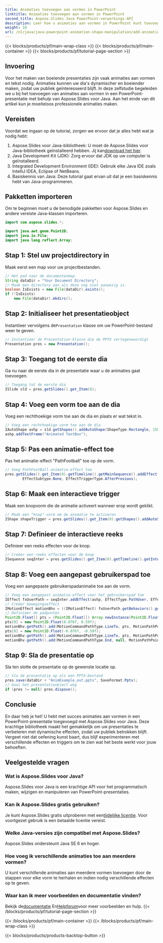 ```yaml
---
title: Animaties toevoegen aan vormen in PowerPoint
linktitle: Animaties toevoegen aan vormen in PowerPoint
second_title: Aspose.Slides Java PowerPoint-verwerkings-API
description: Leer hoe u animaties aan vormen in PowerPoint kunt toevoegen met Aspose.Slides voor Java met deze gedetailleerde zelfstudie. Perfect voor het maken van boeiende presentaties.
weight: 10
url: /nl/java/java-powerpoint-animation-shape-manipulation/add-animations-to-shapes-powerpoint/
---
```


{{< blocks/products/pf/main-wrap-class >}}
{{< blocks/products/pf/main-container >}}
{{< blocks/products/pf/tutorial-page-section >}}

## Invoering
Voor het maken van boeiende presentaties zijn vaak animaties aan vormen en tekst nodig. Animaties kunnen uw dia's dynamischer en boeiender maken, zodat uw publiek geïnteresseerd blijft. In deze zelfstudie begeleiden we u bij het toevoegen van animaties aan vormen in een PowerPoint-presentatie met behulp van Aspose.Slides voor Java. Aan het einde van dit artikel kun je moeiteloos professionele animaties maken.
## Vereisten
Voordat we ingaan op de tutorial, zorgen we ervoor dat je alles hebt wat je nodig hebt:
1.  Aspose.Slides voor Java-bibliotheek: U moet de Aspose.Slides voor Java-bibliotheek geïnstalleerd hebben. Jij kan[download het hier](https://releases.aspose.com/slides/java/).
2. Java Development Kit (JDK): Zorg ervoor dat JDK op uw computer is geïnstalleerd.
3. Integrated Development Environment (IDE): Gebruik elke Java IDE zoals IntelliJ IDEA, Eclipse of NetBeans.
4. Basiskennis van Java: Deze tutorial gaat ervan uit dat je een basiskennis hebt van Java-programmeren.
## Pakketten importeren
Om te beginnen moet u de benodigde pakketten voor Aspose.Slides en andere vereiste Java-klassen importeren.
```java
import com.aspose.slides.*;

import java.awt.geom.Point2D;
import java.io.File;
import java.lang.reflect.Array;
```
## Stap 1: Stel uw projectdirectory in
Maak eerst een map voor uw projectbestanden.
```java
// Het pad naar de documentenmap.
String dataDir = "Your Document Directory";
// Maak een directory aan als deze nog niet aanwezig is.
boolean IsExists = new File(dataDir).exists();
if (!IsExists)
    new File(dataDir).mkdirs();
```
## Stap 2: Initialiseer het presentatieobject
 Instantieer vervolgens de`Presentation` klasse om uw PowerPoint-bestand weer te geven.
```java
// Instantieer de Presentation-klasse die de PPTX vertegenwoordigt
Presentation pres = new Presentation();
```
## Stap 3: Toegang tot de eerste dia
Ga nu naar de eerste dia in de presentatie waar u de animaties gaat toevoegen.
```java
// Toegang tot de eerste dia
ISlide sld = pres.getSlides().get_Item(0);
```
## Stap 4: Voeg een vorm toe aan de dia
Voeg een rechthoekige vorm toe aan de dia en plaats er wat tekst in.
```java
// Voeg een rechthoekige vorm toe aan de dia
IAutoShape ashp = sld.getShapes().addAutoShape(ShapeType.Rectangle, 150, 150, 250, 25);
ashp.addTextFrame("Animated TextBox");
```
## Stap 5: Pas een animatie-effect toe
Pas het animatie-effect "PathFootball" toe op de vorm.
```java
// Voeg PathFootBall-animatie-effect toe
pres.getSlides().get_Item(0).getTimeline().getMainSequence().addEffect(ashp, EffectType.PathFootball,
        EffectSubtype.None, EffectTriggerType.AfterPrevious);
```
## Stap 6: Maak een interactieve trigger
Maak een knopvorm die de animatie activeert wanneer erop wordt geklikt.
```java
// Maak een "knop"-vorm om de animatie te activeren
IShape shapeTrigger = pres.getSlides().get_Item(0).getShapes().addAutoShape(ShapeType.Bevel, 10, 10, 20, 20);
```
## Stap 7: Definieer de interactieve reeks
Definieer een reeks effecten voor de knop.
```java
// Creëer een reeks effecten voor de knop
ISequence seqInter = pres.getSlides().get_Item(0).getTimeline().getInteractiveSequences().add(shapeTrigger);
```
## Stap 8: Voeg een aangepast gebruikerspad toe
Voeg een aangepaste gebruikerspadanimatie toe aan de vorm.
```java
// Voeg een aangepast animatie-effect voor het gebruikerspad toe
IEffect fxUserPath = seqInter.addEffect(ashp, EffectType.PathUser, EffectSubtype.None, EffectTriggerType.OnClick);
// Creëer bewegingseffect
IMotionEffect motionBhv = ((IMotionEffect) fxUserPath.getBehaviors().get_Item(0));
// Definieer de padpunten
Point2D.Float[] pts = (Point2D.Float[]) Array.newInstance(Point2D.Float.class, 1);
pts[0] = new Point2D.Float(0.076f, 0.59f);
motionBhv.getPath().add(MotionCommandPathType.LineTo, pts, MotionPathPointsType.Auto, true);
pts[0] = new Point2D.Float(-0.076f, -0.59f);
motionBhv.getPath().add(MotionCommandPathType.LineTo, pts, MotionPathPointsType.Auto, false);
motionBhv.getPath().add(MotionCommandPathType.End, null, MotionPathPointsType.Auto, false);
```
## Stap 9: Sla de presentatie op
Sla ten slotte de presentatie op de gewenste locatie op.
```java
// Sla de presentatie op als een PPTX-bestand
pres.save(dataDir + "AnimExample_out.pptx", SaveFormat.Pptx);
// Gooi het presentatieobject weg
if (pres != null) pres.dispose();
```
## Conclusie
En daar heb je het! U hebt met succes animaties aan vormen in een PowerPoint-presentatie toegevoegd met Aspose.Slides voor Java. Deze krachtige bibliotheek maakt het gemakkelijk om uw presentaties te verbeteren met dynamische effecten, zodat uw publiek betrokken blijft. Vergeet niet dat oefening kunst baart, dus blijf experimenteren met verschillende effecten en triggers om te zien wat het beste werkt voor jouw behoeften.
## Veelgestelde vragen
### Wat is Aspose.Slides voor Java?
Aspose.Slides voor Java is een krachtige API voor het programmatisch maken, wijzigen en manipuleren van PowerPoint-presentaties.
### Kan ik Aspose.Slides gratis gebruiken?
 Je kunt Aspose.Slides gratis uitproberen met een[tijdelijke licentie](https://purchase.aspose.com/temporary-license/). Voor voortgezet gebruik is een betaalde licentie vereist.
### Welke Java-versies zijn compatibel met Aspose.Slides?
Aspose.Slides ondersteunt Java SE 6 en hoger.
### Hoe voeg ik verschillende animaties toe aan meerdere vormen?
U kunt verschillende animaties aan meerdere vormen toevoegen door de stappen voor elke vorm te herhalen en indien nodig verschillende effecten op te geven.
### Waar kan ik meer voorbeelden en documentatie vinden?
 Bekijk de[documentatie](https://reference.aspose.com/slides/java/) En[Helpforum](https://forum.aspose.com/c/slides/11)voor meer voorbeelden en hulp.
{{< /blocks/products/pf/tutorial-page-section >}}

{{< /blocks/products/pf/main-container >}}
{{< /blocks/products/pf/main-wrap-class >}}

{{< blocks/products/products-backtop-button >}}
